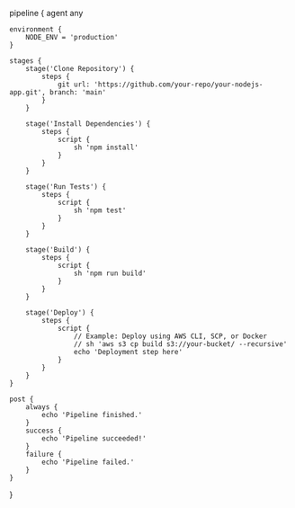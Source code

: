 pipeline {
    agent any

    environment {
        NODE_ENV = 'production'
    }

    stages {
        stage('Clone Repository') {
            steps {
                git url: 'https://github.com/your-repo/your-nodejs-app.git', branch: 'main'
            }
        }

        stage('Install Dependencies') {
            steps {
                script {
                    sh 'npm install'
                }
            }
        }

        stage('Run Tests') {
            steps {
                script {
                    sh 'npm test'
                }
            }
        }

        stage('Build') {
            steps {
                script {
                    sh 'npm run build'
                }
            }
        }

        stage('Deploy') {
            steps {
                script {
                    // Example: Deploy using AWS CLI, SCP, or Docker
                    // sh 'aws s3 cp build s3://your-bucket/ --recursive'
                    echo 'Deployment step here'
                }
            }
        }
    }

    post {
        always {
            echo 'Pipeline finished.'
        }
        success {
            echo 'Pipeline succeeded!'
        }
        failure {
            echo 'Pipeline failed.'
        }
    }
}
